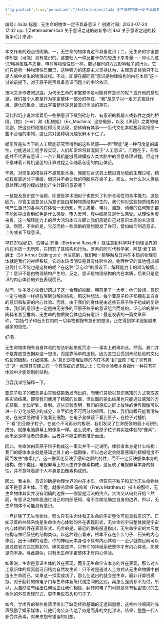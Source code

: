 ```yaml
---
{"dg-publish":true,"permalink":"/Zettelkasten/4a3a 无生命的物体一定不具备意识？/","dgPassFrontmatter":true}
---
```


编号:: 4a3a
标题:: 无生命的物体一定不具备意识？
创建时间:: 2023-07-24 17:42
up:: [[Zettelkasten/4a3 关于意识之谜的较新争论\|4a3 关于意识之谜的较新争论]]
来源:: 

---
本文作者的观点很明确，一，无生命的物体肯定不具备意识；二，无生命的宇宙整体却是（可能）具有意识的。这要归入一种反笛卡尔的想法下来考量——即认为意识/精神属性与质量、电荷等物理性质一样，能以相同的方式影响粒子的行为，它们只是另一种物理性质而已，这种强力的还原主义坚持认为，主观意识体验只不过是人脑中发生的物理过程。不过，即便在都同意“意识是物理结构的内在本质”这一讨论前提下，对于原子是否具备意识问题上的争论依旧。

按照文章作者的思路，为何无生命的宇宙整体是可能具有意识的呢？或许他的意思是，我们每个人都是作为宇宙整体一部分的存在，“我”是原子以一定方式相互作用、演化的集合，因此宇宙整体是具备意识体验的存在。


现代科幻小说常常爱用一些把意识下载到硅芯片、有意识的机器人或软件之类的桥段。《她》（Her）和《机械姬》（Ex_Machina）这些电影，以及《黑镜》之类的电视剧，把这些桥段描绘得活灵活现，仿佛确有其事——当代文化本就极容易相信一些不合理的事物，这让其对这种境况越发麻木不仁了。

娱乐界是从当下的人工智能研究里得到的这些灵感——但“智能”是一种可度量的属性，也能通过工程手段实现，人们却常常将其混同于“人工意识”。问题在于，有智能并不代表有意识：一台计算机能够高效模拟人类大脑中的信息处理过程，但这并不意味着计算机里面的计算过程会伴随着私密的内心体验。


毕竟，对现象的模拟并不是现象本身。我能在台式机上模拟肾功能的生理过程，精细程度直达分子量级，但这并不会让我的电脑尿在桌子上。那么，为什么对人类信息处理过程的模拟就能产生计算机意识呢？

一旦提及意识这个话题，即便是学术圈似乎也丧失了判断合理性的基本能力。这是因为，尽管主流意见认为意识是由某种物质结构产生的，我们却对这些物质结构如何产生自己的各种内在体验一无所知。有关质量、电荷、自旋、动量的任何知识都不能推导出看到红色是什么感受，堕入爱河、腹中绞痛又是什么感受。从理性角度来看，这一解释能力上的巨大鸿沟本应立即让我们质疑自己对意识本质的主流假设。然而，不幸的是，它反而给一些武断的猜想颁发了许可，譬如如何制造意识、上传或者下载意识。

早在20世纪初，伯特兰·罗素（Bertrand Russell ）就注意到科学对于物理世界的内在本质一无所知，只研究了其结构和行为。罗素的同时代科学家，阿瑟·爱丁顿爵士（Sir Arthur Eddington）也注意到，我们唯一能够触及其内在本质的物理实体就是我们的神经系统，它的本质很明显是具有体验性的。物理世界的其他组成部分凭什么不能也是这样的呢？在这种“泛心论”的假设下，解释能力上的鸿沟被填上了：意识不是由物理结构产生的，反之，意识是物理结构的内在本质，后者只是意识的内心体验的外在表现而已。

然而，许多泛心论者却跨过了这一合理的推断，朝前走了一大步：他们设想，意识一定与物质一样拥有层层分解的结构。照这种想法，每个亚原子粒子都拥有其自身的意识和私密的内心体验。而且，由于我们的身体是由这些亚原子粒子组成的复杂体，我们的意识也一定是由无穷多的亚原子粒子的意识组合而成的。泛心论的某些阐释者甚至推断，无生命的物质聚合体也具有意识：最近发表的一篇文章声称，“包括勺子和石头在内的一切事物都拥有意识的想法，正在得到学术圈里越来越多的信任。”

好吧。

无生命物体拥有自身体验的想法听起来就荒谬——事实上的确如此。然而，我们并不是靠直觉去摒弃这一想法，而是靠简单的逻辑，因为直觉会受到未经检验的文化假设的限制。仔细瞧瞧，从“意识是物理世界的内在本质”到“亚原子粒子具有意识”这一推理其实建立在一个有瑕疵的逻辑之上：它将体验者本身视作一种只有在体验中才能辨别的结构。

且容我详细解释一下。

亚原子粒子的概念是由实验结果激发而出的，而我们只能以意识感知的方式获取这些实验结果。即便我们使用了精密的仪器，但仪器的输出结果也只能通过感知的方式获取，比如听到、看到。这些实验表明，我们的感知之屏上放映的世界图像可以进一步分化成更小的成分，直至抵达不可再分的极限。比如，我们肉眼只能看清头发，在光学显微镜下能看到细胞，在电子显微镜下看到原子，在粒子对撞机下“看”到亚原子粒子。在这个不可再分的极限，我们发现了世界图像的最小可辨别成分，就像电脑屏幕上的像素一样。这么说来，亚原子粒子其实是体验的“像素”，而未必是体验者的像素。后者并不能由前者推断而出。

因此，生命体由亚原子粒子构成这一事实并不一定说明，体验者本身是什么结构：我们的躯体本身就是感知之屏上的一幅图像，所以也必定会随着感知的精细程度不同而发生“像素化”。这一像素化反映了感知之屏的特性，而不一定反映躯体本身的结构。做个类比，电视屏幕上的人由许多像素构成，这反映了电视屏幕本身的特性，并不意味着那个人本身是由像素构成的。

因此，我主张，意识的确是物理世界的内在本质，但亚原子粒子和其他无生命物体却不是意识主体。毕竟，就像弗雷娅·马修斯（Freya Matthews）指出的那样，无生命物体其实并没有明确的边界——哪里是河流的终点，大海又从何处开始？然而，有意识之物却能通过自己的内部感知，毫不含糊地确定自身的边界。所以，无生命物体不可能具有意识。

一旦排除了无生命物体，那么只有生命体和无生命的宇宙整体可能具有意识了。正如活着的神经系统是生命体内心体验的外在表现形式，无生命的宇宙整体就是宇宙内心体验的外在表现形式。巧合的是，最近的确有报道指出，无生命宇宙的大尺度结构与神经系统的结构类似。以这种观点看来，根本不存在什么勺子、石头的内心体验，出于同样的理由，你的神经元本身也不具有内心体验——至少就你目前可以通过自省方式觉察到的，确实是这样。只有你的神经系统整体才有内心体验，那就是你本身。与此类似，只有无生命宇宙整体才有内心体验。

如果说，生命是意识主体的外在表现，而非无生命宇宙本身的外在表现，那么对人工意识体的探索就可归结为自然发生论：只不过是通过人工方式从无生命物质中创造出生命而已。如果这一探索成功了，那么创造出的就会是生命，而非计算机模拟。对于翻转的微电子门与生命体新陈代谢之间的区别，再怎么强调都不为过，所以，大自然没有给出任何理由让我们相信，翻转的电子门可能是具有私密意识的生命体的外在表现形式，更不用说石头和勺子了。

如今，学术界的某些角落里传出了缺乏经验基础的无逻辑思想，这些吵吵闹闹的噪声鼓励了娱乐媒体，让他们向公众传达了似是而非的文化谬论。结果，整整一代人都受其荼毒，对未来抱有错误的幻想。